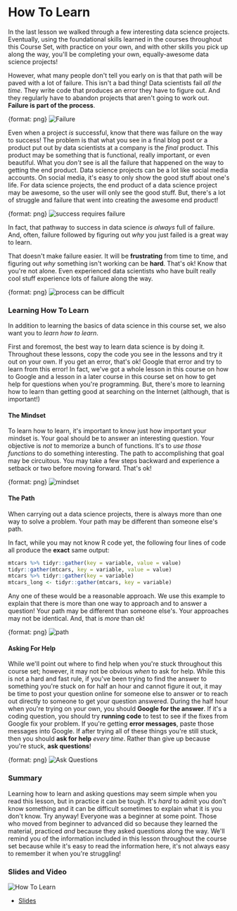 # How To Learn

In the last lesson we walked through a few interesting data science projects. Eventually, using the foundational skills learned in the courses throughout this Course Set, with practice on your own, and with other skills you pick up along the way, you'll be completing your own, equally-awesome data science projects!

However, what many people don't tell you early on is that that path will be paved with a lot of failure. This isn't a bad thing! Data scientists fail *all the time*. They write code that produces an error they have to figure out. And they regularly have to abandon projects that aren't going to work out. **Failure is part of the process**.

{format: png}
![Failure](https://docs.google.com/presentation/d/1sgE2Um0t2AhkUlPHLJDSVLTJlyTabg1gtz1ybOgO-kY/export/png?id=1sgE2Um0t2AhkUlPHLJDSVLTJlyTabg1gtz1ybOgO-kY&pageid=g3f394e96d2_0_0)

Even when a project *is* successful, know that there was failure on the way to success! The problem is that what you see in a final blog post or a product put out by data scientists at a company is the *final* product. This product may be something that is functional, really important, or even beautiful. What you *don't* see is all the failure that happened on the way to getting the end product. Data science projects can be a lot like social media accounts. On social media, it's easy to only show the good stuff about one's life. For data science projects, the end product of a data science project may be awesome, so the user will only see the good stuff. But, there's a lot of struggle and failure that went into creating the awesome end product!

{format: png}
![success requires failure](https://docs.google.com/presentation/d/1sgE2Um0t2AhkUlPHLJDSVLTJlyTabg1gtz1ybOgO-kY/export/png?id=1sgE2Um0t2AhkUlPHLJDSVLTJlyTabg1gtz1ybOgO-kY&pageid=g3f394e96d2_0_21)

In fact, that pathway to success in data science *is always* full of failure. And, often, failure followed by figuring out *why* you just failed is a great way to learn.

That doesn't make failure easier. It will be **frustrating** from time to time, and figuring out *why* something isn't working can be **hard**. That's ok! Know that you're not alone. Even experienced data scientists who have built really cool stuff experience lots of failure along the way.

{format: png}
![process can be difficult](https://docs.google.com/presentation/d/1sgE2Um0t2AhkUlPHLJDSVLTJlyTabg1gtz1ybOgO-kY/export/png?id=1sgE2Um0t2AhkUlPHLJDSVLTJlyTabg1gtz1ybOgO-kY&pageid=g3f394e96d2_0_15)

### Learning How To Learn

In addition to learning the basics of data science in this course set, we also want you to *learn how to learn*.

First and foremost, the best way to learn data science is by doing it. Throughout these lessons, copy the code you see in the lessons and try it out on your own. If you get an error, that's ok! Google that error and try to learn from this error! In fact, we've got a whole lesson in this course on how to Google and a lesson in a later course in this course set on how to get help for questions when you're programming. But, there's more to learning how to learn than getting good at searching on the Internet (although, that is important!)

#### The Mindset

To learn how to learn, it's important to know just how important your mindset is. Your goal should be to answer an interesting question. Your objective is *not* to memorize a bunch of functions. It's to *use those functions* to do something interesting. The path to accomplishing that goal may be circuitous. You may take a few steps backward and experience a setback or two before moving forward. That's ok! 

{format: png}
![mindset](https://docs.google.com/presentation/d/1sgE2Um0t2AhkUlPHLJDSVLTJlyTabg1gtz1ybOgO-kY/export/png?id=1sgE2Um0t2AhkUlPHLJDSVLTJlyTabg1gtz1ybOgO-kY&pageid=g3f394e96d2_0_42)

#### The Path

When carrying out a data science projects, there is always more than one way to solve a problem. Your path may be different than someone else's path.

In fact, while you may not know R code yet, the following four lines of code all produce the **exact** same output:

```r
mtcars %>% tidyr::gather(key = variable, value = value)
tidyr::gather(mtcars, key = variable, value = value)
mtcars %>% tidyr::gather(key = variable)
mtcars_long <- tidyr::gather(mtcars, key = variable)
```

Any one of these would be a reasonable approach. We use this example to explain that there is more than one way to approach and to answer a question! Your path may be different than someone else's. Your approaches may not be identical. And, that is *more* than ok!

{format: png}
![path](https://docs.google.com/presentation/d/1sgE2Um0t2AhkUlPHLJDSVLTJlyTabg1gtz1ybOgO-kY/export/png?id=1sgE2Um0t2AhkUlPHLJDSVLTJlyTabg1gtz1ybOgO-kY&pageid=g3f394e96d2_0_33)

#### Asking For Help

While we'll point out where to find help when you're stuck throughout this course set; however, it may not be obvious *when* to ask for help. While this is not a hard and fast rule, if you've been trying to find the answer to something you're stuck on for half an hour and cannot figure it out, it may be time to post your question online for someone else to answer or to reach out directly to someone to get your question answered. During the half hour when you're trying on your own, you should **Google for the answer**. If it's a coding question, you should try **running code** to test to see if the fixes from Google fix your problem. If you're getting **error messages**, paste those messages into Google. If after trying all of these things you're still stuck, then you should **ask for help** *every time*. Rather than give up because you're stuck, **ask questions**!

{format: png}
![Ask Questions](https://docs.google.com/presentation/d/1sgE2Um0t2AhkUlPHLJDSVLTJlyTabg1gtz1ybOgO-kY/export/png?id=1sgE2Um0t2AhkUlPHLJDSVLTJlyTabg1gtz1ybOgO-kY&pageid=g3f394e96d2_0_62)

### Summary

Learning how to learn and asking questions may seem simple when you read this lesson, but in practice it can be tough. It's *hard* to admit you don't know something and it can be difficult sometimes to explain what it is you don't know. Try anyway! Everyone was a beginner at some point. Those who moved from beginner to advanced did so because they learned the material, practiced *and* because they asked questions along the way. We'll remind you of the information included in this lesson throughout the course set because while it's easy to read the information here, it's not always easy to remember it when you're struggling!

### Slides and Video

![How To Learn](https://www.youtube.com/watch?v=r2sZUJifVN8)

* [Slides](https://docs.google.com/presentation/d/1sgE2Um0t2AhkUlPHLJDSVLTJlyTabg1gtz1ybOgO-kY/edit?usp=sharing)

